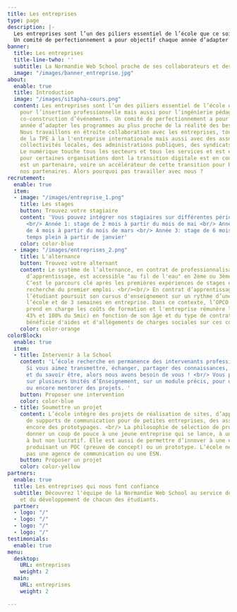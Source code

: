 ```yaml
---
title: Les entreprises
type: page
description: |-
  Les entreprises sont l’un des piliers essentiel de l’école que ce soit pour l’insertion professionnelle mais aussi pour l’ingénierie pédagogique et la co-construction d’événements.
  Un comité de perfectionnement a pour objectif chaque année d’adapter les programmes au plus proche de la réalité des besoins en compétences sur le marché de l'emploi.
banner:
  title: Les entreprises
  title-line-twho: ''
  subtitle: La Normandie Web School proche de ses collaborateurs et des intervenants.
  image: "/images/banner_entreprise.jpg"
about:
  enable: true
  title: Introduction
  image: "/images/sitapha-cours.png"
  content: Les entreprises sont l’un des piliers essentiel de l’école que ce soit
    pour l’insertion professionnelle mais aussi pour l’ingénierie pédagogique et la
    co-construction d’événements. Un comité de perfectionnement a pour objectif chaque
    année d’adapter les programmes au plus proche de la réalité des besoins en compétences.
    Nous travaillons en étroite collaboration avec les entreprises, tout secteur confondu,
    de la TPE à la l'entreprise internationale mais aussi avec des associations, des
    collectivités locales, des administrations publiques, des syndicats professionnels…
    Le numérique touche tous les secteurs et tous les services et est encore en devenir
    pour certaines organisations dont la transition digitale est en cours. L’école
    est un partenaire, voire un accélérateur de cette transition pour beaucoup de
    nos partenaires. Alors pourquoi pas travailler avec nous ?
recrutement:
  enable: true
  item:
  - image: "/images/entreprise_1.png"
    title: Les stages
    button: Trouvez votre stagiaire
    content: 'Vous pouvez intégrer nos stagiaires sur différentes périodes de l’année
      <br/> Année 1: stage de 2 mois à partir du mois de mai <br/> Année 2: stage
      de 4 mois à partir du mois de mars <br/> Année 3: stage de 6 mois équivalent
      temps plein à partir de janvier'
    color: color-blue
  - image: "/images/entreprises_2.png"
    title: L'alternance
    button: Trouvez votre alternant
    content: Le système de l’alternance, en contrat de professionnalisation ou contrat
      d’apprentissage, est accessible "au fil de l'eau" en 2ème ou 3ème année de bachelor.
      C’est le parcours clé après les premières expériences de stages et avant la
      recherche du premier emploi. <br/><br/> En contrat d’apprentissage ou de professionnalisation,
      l’étudiant poursuit son cursus d'enseignement sur un rythme d’une semaine à
      l’école et de 3 semaines en entreprise. Dans ce contexte, l’OPCO de l'entreprise
      prend en charge les coûts de formation et l'entreprise rémunère l’étudiant (entre
      43% et 100% du Smic) en fonction de son âge et du type de contrat. L'entreprise
      bénéficie d'aides et d'allègements de charges sociales sur ces contrats.
    color: color-orange
colorBlock:
  enable: true
  item:
  - title: Intervenir à la School
    content: 'L’école recherche en permanence des intervenants professionnels. <br/>
      Si vous aimez transmettre, échanger, partager des connaissances, du savoir-faire
      et du savoir être, alors nous avons besoin de vous ! <br/> Vous pouvez intervenir
      sur plusieurs Unités d’Enseignement, sur un module précis, pour une conférence
      ou encore mentorer des projets. '
    button: Proposer une intervention
    color: color-blue
  - title: Soumettre un projet
    content: L’école intègre des projets de réalisation de sites, d’applications,
      de supports de communication pour de petites entreprises, des associations ou
      encore des prototypages. <br/> La philosophie de sélection de projet est de
      donner un coup de pouce à une jeune entreprise qui se lance, à une association
      à but non lucratif. Elle est aussi de permettre d’innover à une entreprise en
      produisant un POC (preuve de concept) ou un prototype. L’école ne se substitue
      pas une agence de communication ou une ESN.
    button: Proposer un projet
    color: color-yellow
partners:
  enable: true
  title: Les entreprises qui nous font confiance
  subtitle: Découvrez l'équipe de la Normandie Web School au service de la pédagogie
    et du développement de chacun des étudiants.
  partner:
  - logo: "/"
  - logo: "/"
  - logo: "/"
  - logo: "/"
testimonials:
  enable: true
menu:
  desktop:
    URL: entreprises
    weight: 2
  main:
    URL: entreprises
    weight: 2

---
```

